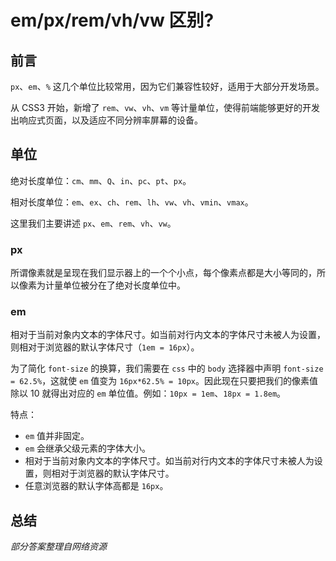 # em/px/rem/vh/vw 区别?

## 前言

`px`、`em`、`%` 这几个单位比较常用，因为它们兼容性较好，适用于大部分开发场景。

从 CSS3 开始，新增了 `rem`、`vw`、`vh`、`vm` 等计量单位，使得前端能够更好的开发出响应式页面，以及适应不同分辨率屏幕的设备。

## 单位

绝对长度单位：`cm`、`mm`、`Q`、`in`、`pc`、`pt`、`px`。

相对长度单位：`em`、`ex`、`ch`、`rem`、`lh`、`vw`、`vh`、`vmin`、`vmax`。

这里我们主要讲述 `px`、`em`、`rem`、`vh`、`vw`。

### px

所谓像素就是呈现在我们显示器上的一个个小点，每个像素点都是大小等同的，所以像素为计量单位被分在了绝对长度单位中。

### em

相对于当前对象内文本的字体尺寸。如当前对行内文本的字体尺寸未被人为设置，则相对于浏览器的默认字体尺寸（`1em = 16px`）。

为了简化 `font-size` 的换算，我们需要在 `css` 中的 `body` 选择器中声明 `font-size = 62.5%`，这就使 `em` 值变为 `16px*62.5% = 10px`。因此现在只要把我们的像素值除以 10 就得出对应的 `em` 单位值。例如：`10px = 1em`、`18px = 1.8em`。

特点：
- `em` 值并非固定。
- `em` 会继承父级元素的字体大小。
- 相对于当前对象内文本的字体尺寸。如当前对行内文本的字体尺寸未被人为设置，则相对于浏览器的默认字体尺寸。
- 任意浏览器的默认字体高都是 `16px`。

## 总结

*部分答案整理自网络资源*